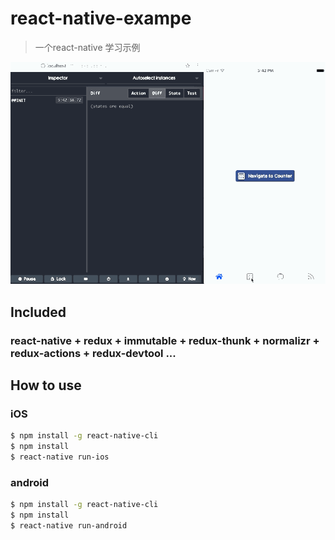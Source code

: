 # react-native-exampe
> 一个react-native 学习示例

![screenshot](./screenshot/v1.gif)

## Included
### react-native + redux + immutable + redux-thunk + normalizr + redux-actions + redux-devtool ...

## How to use
### iOS
```bash
$ npm install -g react-native-cli
$ npm install 
$ react-native run-ios
```

### android
```bash
$ npm install -g react-native-cli
$ npm install 
$ react-native run-android
```
